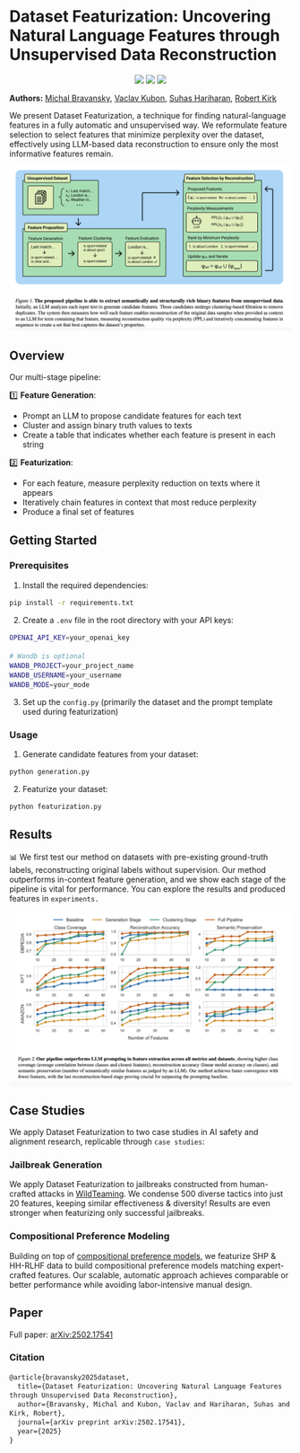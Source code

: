 # Dataset Featurization: Uncovering Natural Language Features through Unsupervised Data Reconstruction

<p align="center">
<a href="https://www.arxiv.org/abs/2502.17541"><img src="https://img.shields.io/badge/📝-paper-blue"></a>
<a href="https://huggingface.co/datasets/Bravansky/dataset-featurization"><img src="https://img.shields.io/badge/🤗-datasets-orange"></a>
<a href="https://github.com/MichalBravansky/dataset-featurization"><img src="https://img.shields.io/badge/🔗-code-red"></a>
</p>

**Authors:**
[Michal Bravansky](https://bravansky.com/),
[Vaclav Kubon](https://www.linkedin.com/in/vaclavkubon/),
[Suhas Hariharan](https://scholar.google.com/citations?user=wC2ujJthFt4C&hl=en),
[Robert Kirk](https://robertkirk.github.io/)

We present Dataset Featurization, a technique for finding natural-language features in a fully automatic and unsupervised way. We reformulate feature selection to select features that minimize perplexity over the dataset, effectively using LLM-based data reconstruction to ensure only the most informative features remain.

<img src="assets/diagram.png" alt="Diagram">

## Overview

Our multi-stage pipeline:

1️⃣ **Feature Generation**: 
   - Prompt an LLM to propose candidate features for each text
   - Cluster and assign binary truth values to texts
   - Create a table that indicates whether each feature is present in each string
   
2️⃣ **Featurization**: 
   - For each feature, measure perplexity reduction on texts where it appears
   - Iteratively chain features in context that most reduce perplexity
   - Produce a final set of features

## Getting Started

### Prerequisites

1. Install the required dependencies:
```bash
pip install -r requirements.txt
```

2. Create a `.env` file in the root directory with your API keys:
```bash
OPENAI_API_KEY=your_openai_key
   
# Wandb is optional
WANDB_PROJECT=your_project_name
WANDB_USERNAME=your_username
WANDB_MODE=your_mode
```

3. Set up the `config.py` (primarily the dataset and the prompt template used during featurization)
   
### Usage

1. Generate candidate features from your dataset:
```bash
python generation.py
```

2. Featurize your dataset:
```bash
python featurization.py
```

## Results

📊 We first test our method on datasets with pre-existing ground-truth labels, reconstructing original labels without supervision. Our method outperforms in-context feature generation, and we show each stage of the pipeline is vital for performance. You can explore the results and produced features in `experiments.`

<img src="assets/results.png" alt="results">

## Case Studies

We apply Dataset Featurization to two case studies in AI safety and alignment research, replicable through `case studies`:

### Jailbreak Generation

We apply Dataset Featurization to jailbreaks constructed from human-crafted attacks in [WildTeaming](https://x.com/liweijianglw/status/1806790756507730227). We condense 500 diverse tactics into just 20 features, keeping similar effectiveness & diversity! Results are even stronger when featurizing only successful jailbreaks.

### Compositional Preference Modeling

Building on top of [compositional preference models](https://arxiv.org/abs/2310.13011), we featurize SHP & HH-RLHF data to build compositional preference models matching expert-crafted features. Our scalable, automatic approach achieves comparable or better performance while avoiding labor-intensive manual design.

## Paper

Full paper: [arXiv:2502.17541](https://arxiv.org/abs/2502.17541)

### Citation

```
@article{bravansky2025dataset,
  title={Dataset Featurization: Uncovering Natural Language Features through Unsupervised Data Reconstruction},
  author={Bravansky, Michal and Kubon, Vaclav and Hariharan, Suhas and Kirk, Robert},
  journal={arXiv preprint arXiv:2502.17541},
  year={2025}
}
```